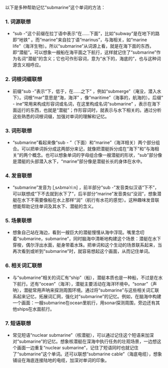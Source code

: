 以下是多种帮助记忆“submarine”这个单词的方法：

### 1. 词源联想
 - “sub -”这个前缀在拉丁语中表示“在……下面”，比如“subway”是在地下的路即“地铁” 。而“marine”来自拉丁语“marinus”，与海相关，如“marine life”（海洋生物）。所以“submarine”从词源上看，就是在海下面的东西，即“潜艇”。可以想象一艘船在海平面之下航行，这样就记住了“submarine”作为名词“潜艇”的含义；它也可作形容词，意为“水下的，海底的”，也与这种词源含义相呼应。

### 2. 词根词缀联想
 - 前缀“sub -”表示“下，低于，在……之下” ，例如“submerge”（淹没，潜入水下）。词根“mar”意思是“海，海洋” ，像“maritime”（海事的，航海的）。后缀“ - ine”常用来构成形容词或名词，在这里构成名词“submarine” ，表示在海下面运行的东西，也就是“潜艇”；作形容词时，就表示与水下相关的。通过分析这些熟悉的词根词缀，加强对单词的理解和记忆。

### 3. 词形联想
 - “submarine”看起来像“sub - ”（下面）和“marine”（海洋相关）两个部分组合。可以把单词拆分成这两部分来记，就像把潜艇拆分成在“海下”和“与海相关”的两个概念。也可以想象单词的字母组合像一艘潜艇的形状，“sub”部分像是潜艇的头部潜入水下，“marine”部分像是潜艇长长的身体在水中。

### 4. 发音联想
 - “submarine”发音为 [ˌsʌbməˈriːn] ，前半部分“sub -”发音类似汉语“下不”，可以联想成“下不去就到水下了”，后半部分“marine”发音类似“没润”，想象潜艇在水下不需要像船在水上那样“润”（航行有水花的感觉）。这种趣味发音联想能帮助记住单词及其水下、潜艇的含义。

### 5. 场景联想
 - 想象自己站在海边，看到一艘巨大的潜艇慢慢从海中浮现。嘴里念叨着“submarine，submarine”，同时脑海中清晰地构建这个场景：潜艇在水下穿梭，偶尔浮出水面，艇身带着水珠。把单词和这个生动的场景联系起来，当再次看到或听到“submarine”时，就容易想起这个画面，从而记住单词。

### 6. 相关词汇联想
 - 与“submarine”相关的词汇有“ship”（船），潜艇本质也是一种船，不过是在水下航行。还有“ocean”（海洋），潜艇主要活动在海洋环境中。“sonar”（声呐），潜艇常用声呐来探测周围环境。通过将“submarine”与这些相关词汇联系起来记忆，拓展词汇网，强化对“submarine”的记忆。例如，在脑海中构建一个画面：一艘submarine在ocean里航行，用sonar探测周围，旁边还有其他ships在水面航行。

### 7. 短语联想
 - 常见短语“nuclear submarine”（核潜艇），可以通过记住这个短语来加深对“submarine”的记忆。想象核潜艇在深海中执行任务的壮观场景，一边想这个画面一边重复“nuclear submarine”，记住了短语同时也就记住了“submarine”这个单词。还可以联想“submarine cable”（海底电缆），想象铺设在海底连接陆地的电缆，加深对单词的印象。 